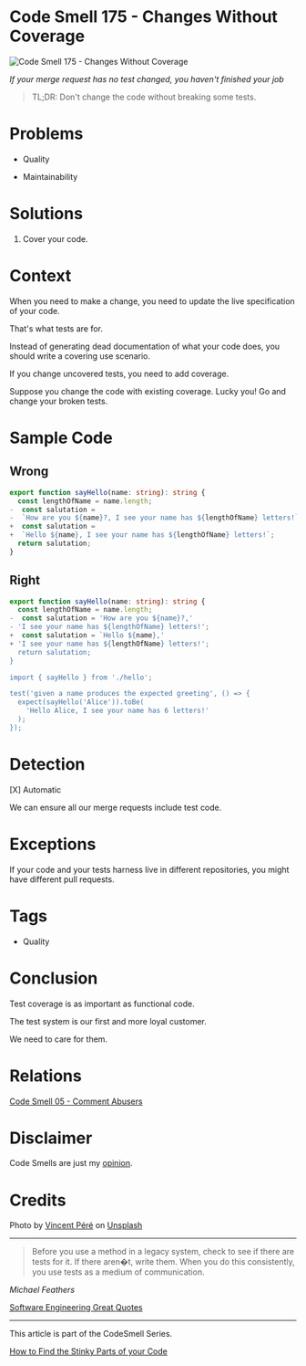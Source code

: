 # Code Smell 175 - Changes Without Coverage
            
![Code Smell 175 - Changes Without Coverage](Code%20Smell%20175%20-%20Changes%20Without%20Coverage.jpg)

*If your merge request has no test changed, you haven't finished your job*

> TL;DR: Don't change the code without breaking some tests.

# Problems

- Quality

- Maintainability

# Solutions

1. Cover your code.

# Context

When you need to make a change, you need to update the live specification of your code.

That's what tests are for.

Instead of generating dead documentation of what your code does, you should write a covering use scenario.

If you change uncovered tests, you need to add coverage.

Suppose you change the code with existing coverage. Lucky you! Go and change your broken tests.

# Sample Code

## Wrong

<!-- [Gist Url](https://gist.github.com/mcsee/51317c09b8994b6cb57e09e2059a5d9b) -->

```typescript
export function sayHello(name: string): string {
  const lengthOfName = name.length;
-  const salutation =
-  `How are you ${name}?, I see your name has ${lengthOfName} letters!`;
+  const salutation = 
+  `Hello ${name}, I see your name has ${lengthOfName} letters!`;
  return salutation;
}
```

## Right

<!-- [Gist Url](https://gist.github.com/mcsee/7a5adcac0ead17d037924b6fd47888fb) -->

```typescript
export function sayHello(name: string): string {
  const lengthOfName = name.length;
-  const salutation = 'How are you ${name}?,'
- 'I see your name has ${lengthOfName} letters!';
+  const salutation = `Hello ${name},'
+ 'I see your name has ${lengthOfName} letters!';
  return salutation;
}

import { sayHello } from './hello';

test('given a name produces the expected greeting', () => {
  expect(sayHello('Alice')).toBe(
    'Hello Alice, I see your name has 6 letters!'
  );
});
```

# Detection

[X] Automatic 

We can ensure all our merge requests include test code.

# Exceptions

If your code and your tests harness live in different repositories, you might have different pull requests.

# Tags

- Quality

# Conclusion

Test coverage is as important as functional code. 

The test system is our first and more loyal customer. 

We need to care for them.

# Relations

[Code Smell 05 - Comment Abusers](https://github.com/mcsee/Software-Design-Articles/tree/main/Articles/Code%20Smells/Code%20Smell%2005%20-%20Comment%20Abusers/readme.md)
 
# Disclaimer

Code Smells are just my [opinion](https://github.com/mcsee/Software-Design-Articles/tree/main/Articles/Blogging/I%20Wrote%20More%20than%2090%20Articles%20on%202021%20Here%20is%20What%20I%20Learned/readme.md).

# Credits

Photo by [Vincent Péré](https://unsplash.com/@vinzpr) on [Unsplash](https://unsplash.com/s/photos/umbrella)  

* * *

> Before you use a method in a legacy system, check to see if there are tests for it. If there aren�t, write them. When you do this consistently, you use tests as a medium of communication.

_Michael Feathers_

[Software Engineering Great Quotes](https://github.com/mcsee/Software-Design-Articles/tree/main/Articles/Quotes/Software%20Engineering%20Great%20Quotes/readme.md)

* * *

This article is part of the CodeSmell Series.

[How to Find the Stinky Parts of your Code](https://github.com/mcsee/Software-Design-Articles/tree/main/Articles/Code%20Smells/How%20to%20Find%20the%20Stinky%20parts%20of%20your%20Code/readme.md)